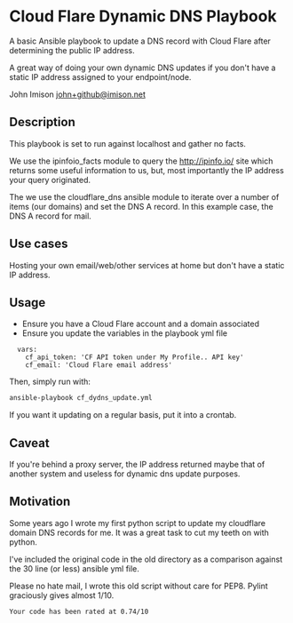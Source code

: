 # Cloud Flare Dynamic DNS Playbook

A basic Ansible playbook to update a DNS record with Cloud Flare
after determining the public IP address.  

A great way of doing your own dynamic DNS updates if you don't have
a static IP address assigned to your endpoint/node.

John Imison <john+github@imison.net>

## Description

This playbook is set to run against localhost and gather no facts.

We use the ipinfoio_facts module to query the http://ipinfo.io/ site
which returns some useful information to us, but, most importantly the
IP address your query originated.  

The we use the cloudflare_dns ansible module to iterate over a number
of items (our domains) and set the DNS A record.  In this example case, 
the DNS A record for mail.


## Use cases

Hosting your own email/web/other services at home but don't have
a static IP address.


## Usage

* Ensure you have a Cloud Flare account and a domain associated 
* Ensure you update the variables in the playbook yml file

```
  vars:
    cf_api_token: 'CF API token under My Profile.. API key'
    cf_email: 'Cloud Flare email address'
```

Then, simply run with:

```bash
ansible-playbook cf_dydns_update.yml
```

If you want it updating on a regular basis, put it into a crontab.


## Caveat

If you're behind a proxy server, the IP address returned maybe that
of another system and useless for dynamic dns update purposes.


## Motivation

Some years ago I wrote my first python script to update my cloudflare
domain DNS records for me.  It was a great task to cut my teeth on
with python.

I've included the original code in the old directory as a comparison
against the 30 line (or less) ansible yml file.

Please no hate mail,  I wrote this old script without care for PEP8.
Pylint graciously gives almost 1/10. 

```
Your code has been rated at 0.74/10
```
